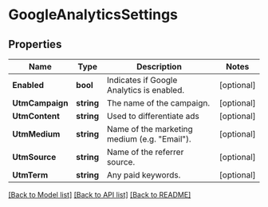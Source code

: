 # GoogleAnalyticsSettings

## Properties

Name | Type | Description | Notes
------------ | ------------- | ------------- | -------------
**Enabled** | **bool** | Indicates if Google Analytics is enabled. |[optional] 
**UtmCampaign** | **string** | The name of the campaign. |[optional] 
**UtmContent** | **string** | Used to differentiate ads |[optional] 
**UtmMedium** | **string** | Name of the marketing medium (e.g. \"Email\"). |[optional] 
**UtmSource** | **string** | Name of the referrer source.  |[optional] 
**UtmTerm** | **string** | Any paid keywords. |[optional] 

[[Back to Model list]](../README.md#documentation-for-models) [[Back to API list]](../README.md#documentation-for-api-endpoints) [[Back to README]](../README.md)


